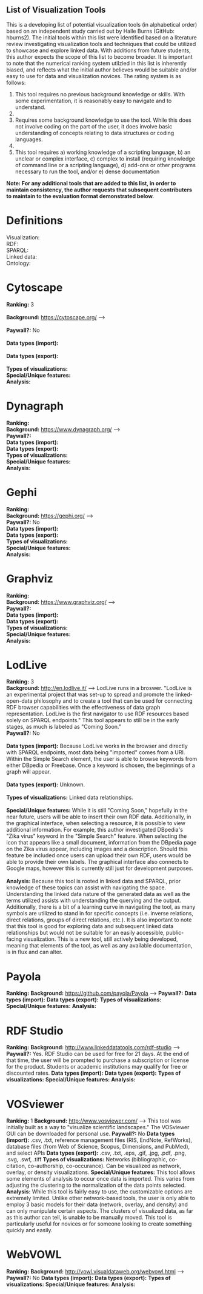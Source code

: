 ## List of Visualization Tools
This is a developing list of potential visualization tools (in alphabetical order) based on an independent study carried out by Halle Burns (GitHub: hburns2). The initial tools within this list were identified based on a literature review investigating visualization tools and techniques that could be utilized to showcase and explore linked data. With additions from future students, this author expects the scope of this list to become broader. It is important to note that the numerical ranking system utilzied in this list is inherently biased, and reflects what the initial author believes would be suitable and/or easy to use for data and visualization novices. The rating system is as follows:

1. This tool requires no previous background knowledge or skills. With some experimentation, it is reasonably easy to navigate and to understand.
2.
3. Requires some background knowledge to use the tool. While this does not involve coding on the part of the user, it does involve basic understanding of concepts relating to data structures or coding languages.
4.
5. This tool requires a) working knowledge of a scripting language, b) an unclear or complex interface, c) complex to install (requiring knowledge of command line or a scripting language), d) add-ons or other programs necessary to run the tool, and/or e) dense documentation

**Note: For any additional tools that are added to this list, in order to maintain consistency, the author requests that subsequent contributers to maintain to the evaluation format demonstrated below.**

# Definitions
Visualization: <br/>
RDF: <br/>
SPARQL: <br/>
Linked data: <br/>
Ontology: <br/>

# Cytoscape
**Ranking:** 3 <br/>
<br/>
**Background:** https://cytoscape.org/ --> <br/>
<br/>
**Paywall?:** No <br/>
<br/>
**Data types (import):** <br/>
<br/>
**Data types (export):** <br/>
<br/>
**Types of visualizations:** <br/>
**Special/Unique features:** <br/>
**Analysis:** <br/>

# Dynagraph
**Ranking:** <br/>
**Background:** https://www.dynagraph.org/ --> <br/>
**Paywall?:** <br/>
**Data types (import):** <br/>
**Data types (export):** <br/>
**Types of visualizations:** <br/>
**Special/Unique features:** <br/>
**Analysis:** <br/>

# Gephi
**Ranking:** <br/>
**Background:** https://gephi.org/ --> <br/>
**Paywall?:** No <br/>
**Data types (import):** <br/>
**Data types (export):** <br/>
**Types of visualizations:** <br/>
**Special/Unique features:** <br/>
**Analysis:** <br/>

# Graphviz
**Ranking:** <br/>
**Background:** https://www.graphviz.org/ --> <br/>
**Paywall?:** <br/>
**Data types (import):** <br/>
**Data types (export):** <br/>
**Types of visualizations:** <br/>
**Special/Unique features:** <br/>
**Analysis:** <br/>

# LodLive
**Ranking:** 3
<br/>
**Background:** http://en.lodlive.it/ --> LodLive runs in a broswer. "LodLive is an experimental project that was set-up to spread and promote the linked-open-data philosophy and to create a tool that can be used for connecting RDF browser capabilities with the effectiveness of data graph representation. LodLive is the first navigator to use RDF resources based solely on SPARQL endpoints." This tool appears to still be in the early stages, as much is labeled as "Coming Soon."
<br/>
**Paywall?:** No <br/>
<br/>
**Data types (import):** Because LodLive works in the browser and directly with SPARQL endpoints, most data being "imported" comes from a URI. Within the Simple Search element, the user is able to browse keywords from either DBpedia or Freebase. Once a keyword is chosen, the beginnings of a graph will appear. <br/>
<br/>
**Data types (export):** Unknown. <br/>
<br/>
**Types of visualizations:** Linked data relationships. <br/>
<br/>
**Special/Unique features:** While it is still "Coming Soon," hopefully in the near future, users will be able to insert their own RDF data. Additionally, in the graphical interface, when selecting a resource, it is possible to view additional information. For example, this author investigated DBpedia's "Zika virus" keyword in the "Simple Search" feature. When selecting the icon that appears like a small document, information from the DBpedia page on the Zika virus appear, including images and a description. Should this feature be included once users can upload their own RDF, users would be able to provide their own labels. The graphical interface also connects to Google maps, however this is currently still just for development purposes. <br/>
<br/>
**Analysis:** Because this tool is rooted in linked data and SPARQL, prior knowledge of these topics can assist with navigating the space. Understanding the linked data nature of the generated data as well as the terms utilized assists with understanding the querying and the output. Additionally, there is a bit of a learning curve in navigating the tool, as many symbols are utilized to stand in for specific concepts (i.e. inverse relations, direct relations, groups of direct relations, etc.). It is also important to note that this tool is good for exploring data and subsequent linked data relationships but would not be suitable for an easily accessible, public-facing visualization. This is a new tool, still actively being developed, meaning that elements of the tool, as well as any available documentation, is in flux and can alter. <br/>

# Payola
**Ranking:**
**Background:** https://github.com/payola/Payola -->
**Paywall?:**
**Data types (import):**
**Data types (export):**
**Types of visualizations:**
**Special/Unique features:**
**Analysis:**

# RDF Studio
**Ranking:**
**Background:** http://www.linkeddatatools.com/rdf-studio -->
**Paywall?:** Yes. RDF Studio can be used for free for 21 days. At the end of that time, the user will be prompted to purchase a subscription or license for the product. Students or academic institutions may qualify for free or discounted rates.
**Data types (import):**
**Data types (export):**
**Types of visualizations:**
**Special/Unique features:**
**Analysis:**

# VOSviewer
**Ranking:** 1
**Background:** http://www.vosviewer.com/ --> This tool was initially built as a way to "visualize scientific landscapes." The VOSviewer GUI can be downloaded for personal use.
**Paywall?:** No
**Data types (import):** .csv, .txt, reference management files (RIS, EndNote, RefWorks), database files (from Web of Science, Scopus, Dimensions, and PubMed), and select APIs
**Data types (export):** .csv, .txt, .eps, .gif, .jpg, .pdf, .png, .svg, .swf, .tiff
**Types of visualizations:** Networks (bibliographic, co-citation, co-authorship, co-occurance). Can be visualized as network, overlay, or density visualizations.
**Special/Unique features:** This tool allows some elements of analysis to occur once data is imported. This varies from adjusting the clustering to the normalization of the data points selected.
**Analysis:** While this tool is fairly easy to use, the customizable options are extremely limited. Unlike other network-based tools, the user is only able to employ 3 basic models for their data (network, overlay, and density) and can only manipulate certain aspects. The clusters of visualized data, as far as this author can tell, is unable to be manually moved. This tool is particularly useful for novices or for someone looking to create something quickly and easily.

# WebVOWL
**Ranking:**
**Background:** http://vowl.visualdataweb.org/webvowl.html -->
**Paywall?:** No
**Data types (import):**
**Data types (export):**
**Types of visualizations:**
**Special/Unique features:**
**Analysis:**
